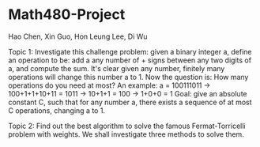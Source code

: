 Math480-Project
===============

Hao Chen, Xin Guo, Hon Leung Lee, Di Wu

Topic 1:
Investigate this challenge problem: given a binary integer a, define an operation to be: add a any number of + signs between any two digits of a, and compute the sum. It's clear given any number, finitely many operations will change this number a to 1. Now the question is: How many operations do you need at most? An example: a = 100111011 -> 100+1+1+10+11 = 1011 -> 10+1+1 = 100 -> 1+0+0 = 1 Goal: give an absolute constant C, such that for any number a, there exists a sequence of at most C operations, changing a to 1.

Topic 2: 
Find out the best algorithm to solve the famous Fermat-Torricelli problem with weights. We shall investigate three methods to solve them.
